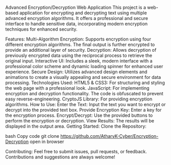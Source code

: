 Advanced Encryption/Decryption Web Application
This project is a web-based application for encrypting and decrypting text using multiple advanced encryption algorithms. It offers a professional and secure interface to handle sensitive data, incorporating modern encryption techniques for enhanced security.

Features:
Multi-Algorithm Encryption: Supports encryption using four different encryption algorithms. The final output is further encrypted to provide an additional layer of security.
Decryption: Allows decryption of previously encrypted data using the reciprocal process to retrieve the original input.
Interactive UI: Includes a sleek, modern interface with a professional color scheme and dynamic loading spinner for enhanced user experience.
Secure Design: Utilizes advanced design elements and animations to create a visually appealing and secure environment for data processing.
Technologies Used:
HTML5 & CSS3: For structuring and styling the web page with a professional look.
JavaScript: For implementing encryption and decryption functionality. The code is obfuscated to prevent easy reverse-engineering.
CryptoJS Library: For providing encryption algorithms.
How to Use:
Enter the Text: Input the text you want to encrypt or decrypt into the provided text box.
Provide Encryption Key: Enter a key for the encryption process.
Encrypt/Decrypt: Use the provided buttons to perform the encryption or decryption.
View Results: The results will be displayed in the output area.
Getting Started:
Clone the Repository:

bash
Copy code
git clone https://github.com/AtharvK-Cyber/Encryption-Decryption
open in browser



Contributing:
Feel free to submit issues, pull requests, or feedback. Contributions and suggestions are always welcome!
